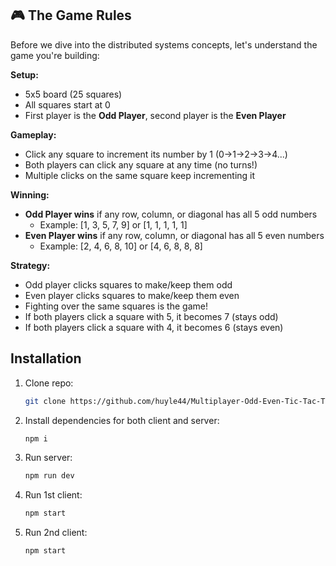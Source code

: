 ## 🎮 The Game Rules

Before we dive into the distributed systems concepts, let's understand the game you're building:

**Setup:**

- 5x5 board (25 squares)
- All squares start at 0
- First player is the **Odd Player**, second player is the **Even Player**

**Gameplay:**

- Click any square to increment its number by 1 (0→1→2→3→4...)
- Both players can click any square at any time (no turns!)
- Multiple clicks on the same square keep incrementing it

**Winning:**

- **Odd Player wins** if any row, column, or diagonal has all 5 odd numbers
    - Example: [1, 3, 5, 7, 9] or [1, 1, 1, 1, 1]
- **Even Player wins** if any row, column, or diagonal has all 5 even numbers
    - Example: [2, 4, 6, 8, 10] or [4, 6, 8, 8, 8]

**Strategy:**

- Odd player clicks squares to make/keep them odd
- Even player clicks squares to make/keep them even
- Fighting over the same squares is the game!
- If both players click a square with 5, it becomes 7 (stays odd)
- If both players click a square with 4, it becomes 6 (stays even)

## Installation

1. Clone repo:
   ```bash
   git clone https://github.com/huyle44/Multiplayer-Odd-Even-Tic-Tac-Toe
2. Install dependencies for both client and server:
   ```bash
   npm i
3. Run server:
   ```bash
   npm run dev
5. Run 1st client:
   ```bash
   npm start
7. Run 2nd client:
   ```bash
   npm start
  
